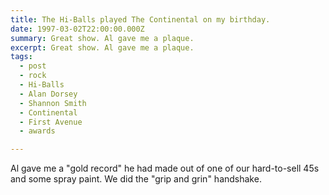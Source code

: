 ```yaml
---
title: The Hi-Balls played The Continental on my birthday.
date: 1997-03-02T22:00:00.000Z
summary: Great show. Al gave me a plaque.
excerpt: Great show. Al gave me a plaque.
tags:
  - post 
  - rock
  - Hi-Balls
  - Alan Dorsey
  - Shannon Smith
  - Continental
  - First Avenue
  - awards

---
```


Al gave me a "gold record" he had made out of one of our hard-to-sell 45s and some spray paint. We did the "grip and grin" handshake.
